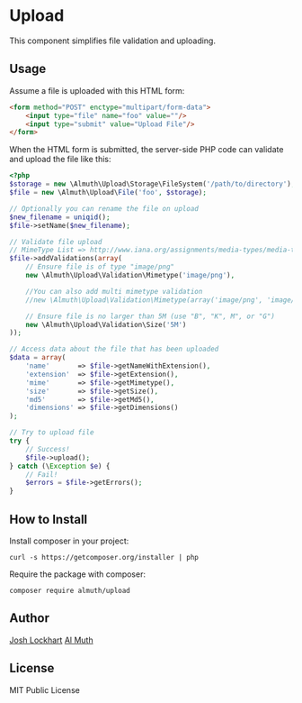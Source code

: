 # Upload

This component simplifies file validation and uploading.

## Usage

Assume a file is uploaded with this HTML form:

```html
<form method="POST" enctype="multipart/form-data">
    <input type="file" name="foo" value=""/>
    <input type="submit" value="Upload File"/>
</form>
```

When the HTML form is submitted, the server-side PHP code can validate and upload the file like this:

```php
<?php
$storage = new \Almuth\Upload\Storage\FileSystem('/path/to/directory');
$file = new \Almuth\Upload\File('foo', $storage);

// Optionally you can rename the file on upload
$new_filename = uniqid();
$file->setName($new_filename);

// Validate file upload
// MimeType List => http://www.iana.org/assignments/media-types/media-types.xhtml
$file->addValidations(array(
    // Ensure file is of type "image/png"
    new \Almuth\Upload\Validation\Mimetype('image/png'),

    //You can also add multi mimetype validation
    //new \Almuth\Upload\Validation\Mimetype(array('image/png', 'image/gif'))

    // Ensure file is no larger than 5M (use "B", "K", M", or "G")
    new \Almuth\Upload\Validation\Size('5M')
));

// Access data about the file that has been uploaded
$data = array(
    'name'       => $file->getNameWithExtension(),
    'extension'  => $file->getExtension(),
    'mime'       => $file->getMimetype(),
    'size'       => $file->getSize(),
    'md5'        => $file->getMd5(),
    'dimensions' => $file->getDimensions()
);

// Try to upload file
try {
    // Success!
    $file->upload();
} catch (\Exception $e) {
    // Fail!
    $errors = $file->getErrors();
}
```

## How to Install

Install composer in your project:

```
curl -s https://getcomposer.org/installer | php
```

Require the package with composer:

```
composer require almuth/upload
```

## Author

[Josh Lockhart](https://github.com/codeguy)
[Al Muth](https://github.com/almuth)

## License

MIT Public License
